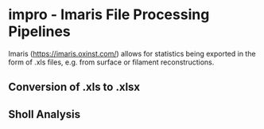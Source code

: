 # impro - **Im**aris File **Pro**cessing Pipelines

Imaris (https://imaris.oxinst.com/) allows for statistics being exported in the form of .xls files, e.g. from surface or filament reconstructions.

## Conversion of .xls to .xlsx

## Sholl Analysis
